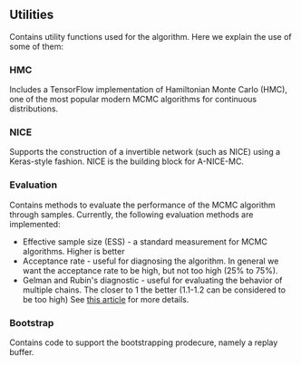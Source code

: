## Utilities

Contains utility functions used for the algorithm. Here we explain the use of some of them:

### HMC

Includes a TensorFlow implementation of Hamiltonian Monte Carlo (HMC), one of the most popular modern MCMC algorithms for continuous distributions.

### NICE

Supports the construction of a invertible network (such as NICE) using a Keras-style fashion. NICE is the building block for A-NICE-MC.

### Evaluation

Contains methods to evaluate the performance of the MCMC algorithm through samples. Currently, the following evaluation methods are implemented:

- Effective sample size (ESS) - a standard measurement for MCMC algorithms. Higher is better
- Acceptance rate - useful for diagnosing the algorithm. In general we want the acceptance rate to be high, but not too high (25% to 75%).
- Gelman and Rubin's diagnostic - useful for evaluating the behavior of multiple chains. The closer to 1 the better (1.1-1.2 can be considered to be too high) See [this article](http://www.patricklam.org/uploads/3/8/2/6/3826399/convergence_print.pdf) for more details.

### Bootstrap

Contains code to support the bootstrapping prodecure, namely a replay buffer.